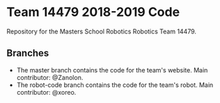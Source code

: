 # Team 14479 2018-2019 Code
Repository for the Masters School Robotics Robotics Team 14479.
## Branches
* The master branch contains the code for the team's website. Main contributor: @Zanolon.
* The robot-code branch contains the code for the team's robot. Main contributor: @xoreo.
